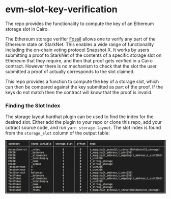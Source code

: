 # evm-slot-key-verification
The repo provides the functionality to compute the key of an Ethereum storage slot in Cairo. 

The Ethereum storage verifier [Fossil](https://github.com/OilerNetwork/fossil) allows one to verify any part of the Ethereum state on StarkNet. This enables a wide range of functionality including the on-chain voting protocol Snapshot X. It works by users submitting a proof to StarkNet of the contents of a specific storage slot on Ethereum that they require, and then that proof gets verified in a Cairo contract. However there is no mechanism to check that the slot the user submitted a proof of actually corresponds to the slot claimed. 

This repo provides a function to compute the key of a storage slot, which can then be compared against the key submitted as part of the proof. If the keys do not match then the contract will know that the proof is invalid.


### Finding the Slot Index

The storage layout hardhat plugin can be used to find the index for the desired slot. Either add the plugin to your repo or clone this repo, add your cotract source code, and run `yarn storage-layout`. The slot index is found from the `storage_slot` column of the output table:

![alt text](./storage-layout.png)

